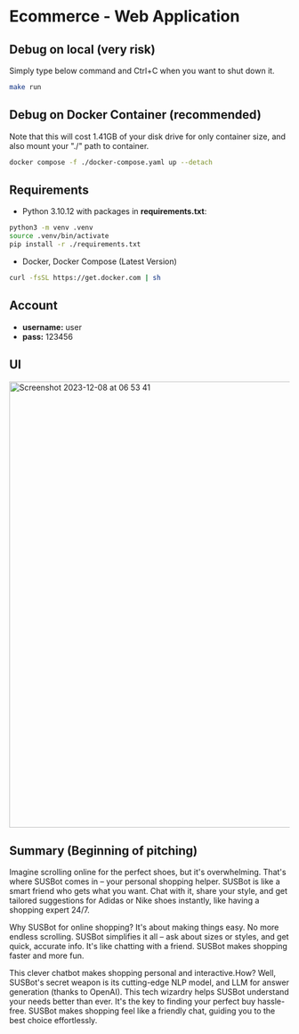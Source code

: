# Ecommerce - Web Application

## Debug on local (very risk)
Simply type below command and Ctrl+C when you want to shut down it.

```bash
make run
```

## Debug on Docker Container (recommended)
Note that this will cost 1.41GB of your disk drive for only container size, and also mount your "./" path to container.

```bash
docker compose -f ./docker-compose.yaml up --detach
```

## Requirements
  
- Python 3.10.12 with packages in **requirements.txt**:
```bash
python3 -m venv .venv
source .venv/bin/activate
pip install -r ./requirements.txt
```
- Docker, Docker Compose (Latest Version)
```bash
curl -fsSL https://get.docker.com | sh
```

## Account

- **username:** user
- **pass:** 123456
  

## UI
    
<img width="800" alt="Screenshot 2023-12-08 at 06 53 41" src="https://github.com/sUSessful/us-ecommerce-app/assets/93373784/c7d5825e-9b72-411b-a02d-554d21af0cbc">

## Summary (Beginning of pitching)

Imagine scrolling online for the perfect shoes, but it's overwhelming. That's where SUSBot comes in – your personal shopping helper. SUSBot is like a smart friend who gets what you want. Chat with it, share your style, and get tailored suggestions for Adidas or Nike shoes instantly, like having a shopping expert 24/7.

Why SUSBot for online shopping? It's about making things easy. No more endless scrolling. SUSBot simplifies it all – ask about sizes or styles, and get quick, accurate info. It's like chatting with a friend. SUSBot makes shopping faster and more fun.

This clever chatbot makes shopping personal and interactive.How? Well, SUSBot's secret weapon is its cutting-edge NLP model, and LLM for answer generation (thanks to OpenAI). This tech wizardry helps SUSBot understand your needs better than ever. It's the key to finding your perfect buy hassle-free. SUSBot makes shopping feel like a friendly chat, guiding you to the best choice effortlessly.